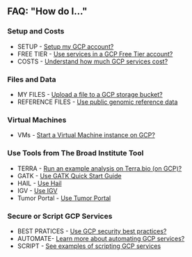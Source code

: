 ## FAQ: "How do I..."

### Setup and Costs
- SETUP - [Setup my GCP account?](https://github.com/lynnlangit/gcp-for-bioinformatics/blob/master/0_Setup_GCP_account/1_Setup_GCP_Account.md)
- FREE TIER - [Use services in a GCP Free Tier account?](https://cloud.google.com/free/docs/gcp-free-tier)
- COSTS - [Understand how much GCP services cost?](https://cloud.google.com/products/calculator/)

### Files and Data
- MY FILES - [Upload a file to a GCP storage bucket?](https://cloud.google.com/storage/docs/uploading-objects)
- REFERENCE FILES - [Use public genomic reference data](https://github.com/lynnlangit/gcp-for-bioinformatics/blob/master/1_Files_%26_Data/2_Use_public_genomic_datasets.md)

### Virtual Machines
- VMs - [Start a Virtual Machine instance on GCP?](https://cloud.google.com/compute/docs/quickstart-linux)

### Use Tools from The Broad Institute Tool
- TERRA - [Run an example analysis on Terra.bio (on GCP)?](https://app.terra.bio/#library/showcase)
- GATK - [Use GATK Quick Start Guide](https://software.broadinstitute.org/gatk/documentation/quickstart.php)
- HAIL - [Use Hail](https://hail.is/)
- IGV - [Use IGV](https://igv.org/)
- Tumor Portal - [Use Tumor Portal](http://www.tumorportal.org/)

### Secure or Script GCP Services

- BEST PRATICES - [Use GCP security best practices?](https://cloud.google.com/iam/docs/using-iam-securely)
- AUTOMATE- [Learn more about automating GCP services?](https://www.linkedin.com/learning/google-cloud-platform-essential-training-3)
- SCRIPT - [See examples of scripting GCP services](https://github.com/lynnlangit/gcp-essentials)